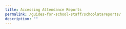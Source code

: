 ```yaml
---
title: Accessing Attendance Reports
permalink: /guides-for-school-staff/schoolatareports/
description: ""
---
```

